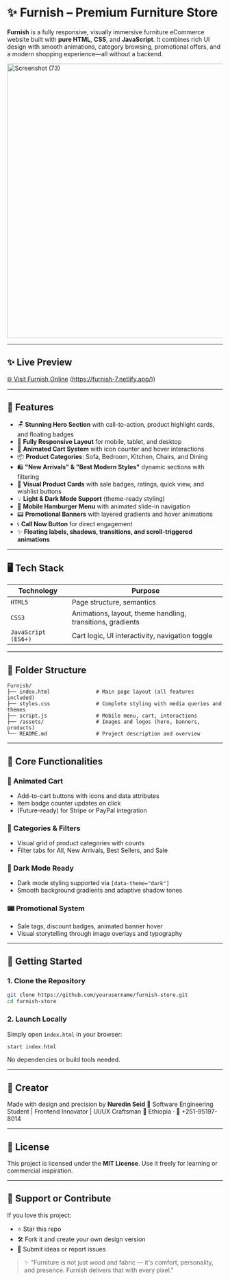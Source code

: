 # ✨ Furnish – Premium Furniture Store

**Furnish** is a fully responsive, visually immersive furniture eCommerce website built with **pure HTML**, **CSS**, and **JavaScript**. It combines rich UI design with smooth animations, category browsing, promotional offers, and a modern shopping experience—all without a backend.<br>

<img width="1195" height="640" alt="Screenshot (73)" src="https://github.com/user-attachments/assets/6cb30dec-8570-4195-817a-7051d7f575c7" />

---

## ✨ Live Preview

[🌐 Visit Furnish Online](https://furnish-7.netlify.app/)
(https://furnish-7.netlify.app/))

---

## 🌟 Features

* 🪑 **Stunning Hero Section** with call-to-action, product highlight cards, and floating badges
* 📱 **Fully Responsive Layout** for mobile, tablet, and desktop
* 🛒 **Animated Cart System** with icon counter and hover interactions
* 📦 **Product Categories**: Sofa, Bedroom, Kitchen, Chairs, and Dining
* 🛍️ **"New Arrivals" & "Best Modern Styles"** dynamic sections with filtering
* 📸 **Visual Product Cards** with sale badges, ratings, quick view, and wishlist buttons
* 💡 **Light & Dark Mode Support** (theme-ready styling)
* 🎯 **Mobile Hamburger Menu** with animated slide-in navigation
* 📟 **Promotional Banners** with layered gradients and hover animations
* 📞 **Call Now Button** for direct engagement
* ✨ **Floating labels, shadows, transitions, and scroll-triggered animations**

---

## 🖥️ Tech Stack

| Technology          | Purpose                                                    |
| ------------------- | ---------------------------------------------------------- |
| `HTML5`             | Page structure, semantics                                  |
| `CSS3`              | Animations, layout, theme handling, transitions, gradients |
| `JavaScript (ES6+)` | Cart logic, UI interactivity, navigation toggle            |

---

## 📂 Folder Structure

```plaintext
Furnish/
├── index.html               # Main page layout (all features included)
├── styles.css               # Complete styling with media queries and themes
├── script.js                # Mobile menu, cart, interactions
├── /assets/                 # Images and logos (hero, banners, products)
└── README.md                # Project description and overview
```

---

## 🔧 Core Functionalities

### 🛒 Animated Cart

* Add-to-cart buttons with icons and data attributes
* Item badge counter updates on click
* (Future-ready) for Stripe or PayPal integration

### 📂 Categories & Filters

* Visual grid of product categories with counts
* Filter tabs for All, New Arrivals, Best Sellers, and Sale

### 🌙 Dark Mode Ready

* Dark mode styling supported via `[data-theme="dark"]`
* Smooth background gradients and adaptive shadow tones

### 📟 Promotional System

* Sale tags, discount badges, animated banner hover
* Visual storytelling through image overlays and typography

---

## 🚀 Getting Started

### 1. Clone the Repository

```bash
git clone https://github.com/yourusername/furnish-store.git
cd furnish-store
```

### 2. Launch Locally

Simply open `index.html` in your browser:

```bash
start index.html
```

No dependencies or build tools needed.

---

## 🧠 Creator

Made with design and precision by
**Nuredin Seid**
🚀 Software Engineering Student | Frontend Innovator | UI/UX Craftsman
📍 Ethiopia · 📱 +251-95197-8014

---

## 📜 License

This project is licensed under the **MIT License**.
Use it freely for learning or commercial inspiration.

---

## 🙌 Support or Contribute

If you love this project:

* ⭐ Star this repo
* 🛠️ Fork it and create your own design version
* 💬 Submit ideas or report issues

> ✨ "Furniture is not just wood and fabric — it's comfort, personality, and presence. Furnish delivers that with every pixel."
